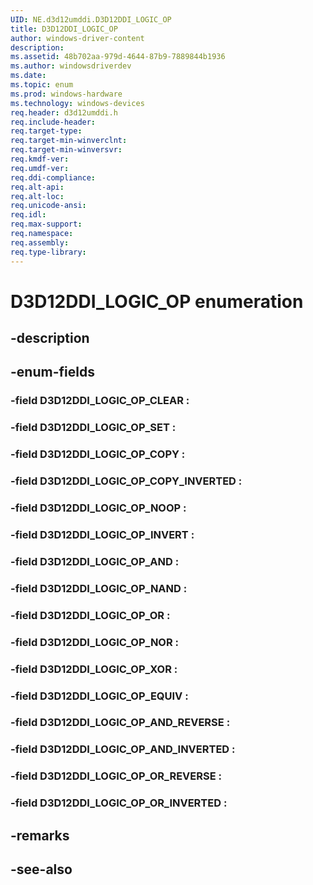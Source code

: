 ```yaml
---
UID: NE.d3d12umddi.D3D12DDI_LOGIC_OP
title: D3D12DDI_LOGIC_OP
author: windows-driver-content
description: 
ms.assetid: 48b702aa-979d-4644-87b9-7889844b1936
ms.author: windowsdriverdev
ms.date: 
ms.topic: enum
ms.prod: windows-hardware
ms.technology: windows-devices
req.header: d3d12umddi.h
req.include-header:
req.target-type:
req.target-min-winverclnt:
req.target-min-winversvr:
req.kmdf-ver:
req.umdf-ver:
req.ddi-compliance:
req.alt-api:
req.alt-loc:
req.unicode-ansi:
req.idl:
req.max-support:
req.namespace:
req.assembly:
req.type-library:
---
```


# D3D12DDI_LOGIC_OP enumeration

## -description



## -enum-fields

### -field D3D12DDI_LOGIC_OP_CLEAR : 
### -field D3D12DDI_LOGIC_OP_SET : 
### -field D3D12DDI_LOGIC_OP_COPY : 
### -field D3D12DDI_LOGIC_OP_COPY_INVERTED : 
### -field D3D12DDI_LOGIC_OP_NOOP : 
### -field D3D12DDI_LOGIC_OP_INVERT : 
### -field D3D12DDI_LOGIC_OP_AND : 
### -field D3D12DDI_LOGIC_OP_NAND : 
### -field D3D12DDI_LOGIC_OP_OR : 
### -field D3D12DDI_LOGIC_OP_NOR : 
### -field D3D12DDI_LOGIC_OP_XOR : 
### -field D3D12DDI_LOGIC_OP_EQUIV : 
### -field D3D12DDI_LOGIC_OP_AND_REVERSE : 
### -field D3D12DDI_LOGIC_OP_AND_INVERTED : 
### -field D3D12DDI_LOGIC_OP_OR_REVERSE : 
### -field D3D12DDI_LOGIC_OP_OR_INVERTED : 

## -remarks

## -see-also